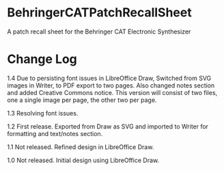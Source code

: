 # BehringerCATPatchRecallSheet
A patch recall sheet for the Behringer CAT Electronic Synthesizer

# Change Log
1.4
Due to persisting font issues in LibreOffice Draw, Switched from SVG images in Writer, to PDF export to two pages.  Also changed notes section and added Creative Commons notice.  This version will consist of two files, one a single image per page, the other two per page.

1.3
Resolving font issues.

1.2
First release. Exported from Draw as SVG and imported to Writer for formatting and text/notes section.

1.1 
Not released. Refined design in LibreOffice Draw.

1.0
Not released.  Initial design using LibreOffice Draw.
